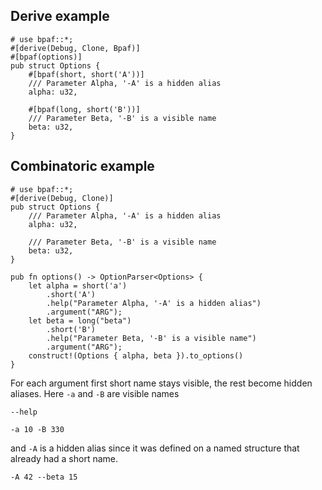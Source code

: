 ## Derive example

```rust,id:1
# use bpaf::*;
#[derive(Debug, Clone, Bpaf)]
#[bpaf(options)]
pub struct Options {
    #[bpaf(short, short('A'))]
    /// Parameter Alpha, '-A' is a hidden alias
    alpha: u32,

    #[bpaf(long, short('B'))]
    /// Parameter Beta, '-B' is a visible name
    beta: u32,
}
```

## Combinatoric example

```rust,id:2
# use bpaf::*;
#[derive(Debug, Clone)]
pub struct Options {
    /// Parameter Alpha, '-A' is a hidden alias
    alpha: u32,

    /// Parameter Beta, '-B' is a visible name
    beta: u32,
}

pub fn options() -> OptionParser<Options> {
    let alpha = short('a')
        .short('A')
        .help("Parameter Alpha, '-A' is a hidden alias")
        .argument("ARG");
    let beta = long("beta")
        .short('B')
        .help("Parameter Beta, '-B' is a visible name")
        .argument("ARG");
    construct!(Options { alpha, beta }).to_options()
}
```

For each argument first short name stays visible, the rest become hidden aliases. Here `-a` and
`-B` are visible names

```run,id:1,id:2
--help
```

```run,id:1,id:2
-a 10 -B 330
```

and `-A` is a hidden alias since it was defined on a named structure that already had a short
name.

```run,id:1,id:2
-A 42 --beta 15
```
